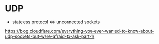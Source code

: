 # UDP
- stateless protocol <=> unconnected sockets

https://blog.cloudflare.com/everything-you-ever-wanted-to-know-about-udp-sockets-but-were-afraid-to-ask-part-1/